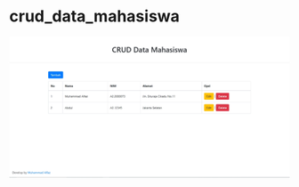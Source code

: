 # crud_data_mahasiswa

![alt text](https://github.com/alfaz86/crud_data_mahasiswa/blob/main/image_aplication.jpg?raw=true)
